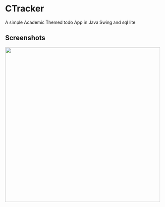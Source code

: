# CTracker
  A simple Academic Themed todo App in Java Swing and sql lite


## Screenshots

  <img width="500" src="https://i.postimg.cc/5Ndm9MbV/Screenshot-20230214-162706.png">

